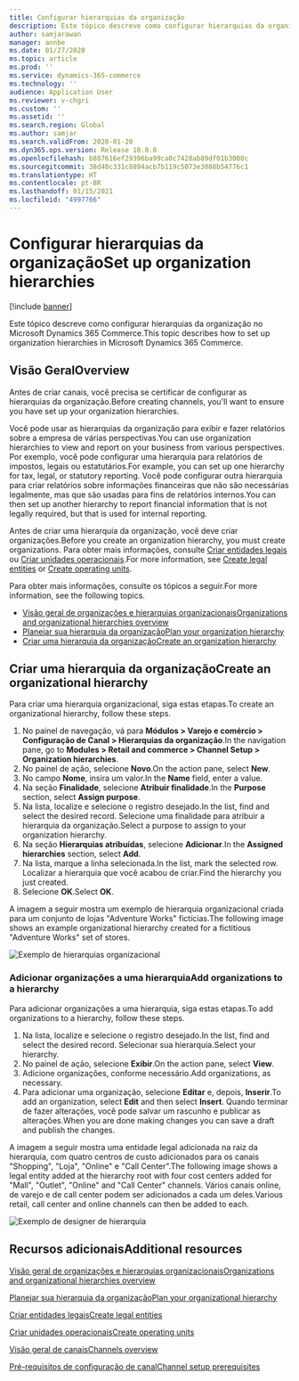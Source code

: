 ```yaml
---
title: Configurar hierarquias da organização
description: Este tópico descreve como configurar hierarquias da organização no Microsoft Dynamics 365 Commerce.
author: samjarawan
manager: annbe
ms.date: 01/27/2020
ms.topic: article
ms.prod: ''
ms.service: dynamics-365-commerce
ms.technology: ''
audience: Application User
ms.reviewer: v-chgri
ms.custom: ''
ms.assetid: ''
ms.search.region: Global
ms.author: samjar
ms.search.validFrom: 2020-01-20
ms.dyn365.ops.version: Release 10.0.8
ms.openlocfilehash: b887616ef29396ba99ca0c7428ab89df01b3008c
ms.sourcegitcommit: 38d40c331c8894acb7b119c5073e3088b54776c1
ms.translationtype: HT
ms.contentlocale: pt-BR
ms.lasthandoff: 01/15/2021
ms.locfileid: "4997766"
---
```

# <a name="set-up-organization-hierarchies"></a><span data-ttu-id="a19fe-103">Configurar hierarquias da organização</span><span class="sxs-lookup"><span data-stu-id="a19fe-103">Set up organization hierarchies</span></span>


[!include [banner](includes/banner.md)]

<span data-ttu-id="a19fe-104">Este tópico descreve como configurar hierarquias da organização no Microsoft Dynamics 365 Commerce.</span><span class="sxs-lookup"><span data-stu-id="a19fe-104">This topic describes how to set up organization hierarchies in Microsoft Dynamics 365 Commerce.</span></span>

## <a name="overview"></a><span data-ttu-id="a19fe-105">Visão Geral</span><span class="sxs-lookup"><span data-stu-id="a19fe-105">Overview</span></span>

<span data-ttu-id="a19fe-106">Antes de criar canais, você precisa se certificar de configurar as hierarquias da organização.</span><span class="sxs-lookup"><span data-stu-id="a19fe-106">Before creating channels, you'll want to ensure you have set up your organization hierarchies.</span></span>

<span data-ttu-id="a19fe-107">Você pode usar as hierarquias da organização para exibir e fazer relatórios sobre a empresa de várias perspectivas.</span><span class="sxs-lookup"><span data-stu-id="a19fe-107">You can use organization hierarchies to view and report on your business from various perspectives.</span></span> <span data-ttu-id="a19fe-108">Por exemplo, você pode configurar uma hierarquia para relatórios de impostos, legais ou estatutários.</span><span class="sxs-lookup"><span data-stu-id="a19fe-108">For example, you can set up one hierarchy for tax, legal, or statutory reporting.</span></span> <span data-ttu-id="a19fe-109">Você pode configurar outra hierarquia para criar relatórios sobre informações financeiras que não são necessárias legalmente, mas que são usadas para fins de relatórios internos.</span><span class="sxs-lookup"><span data-stu-id="a19fe-109">You can then set up another hierarchy to report financial information that is not legally required, but that is used for internal reporting.</span></span>

<span data-ttu-id="a19fe-110">Antes de criar uma hierarquia da organização, você deve criar organizações.</span><span class="sxs-lookup"><span data-stu-id="a19fe-110">Before you create an organization hierarchy, you must create organizations.</span></span> <span data-ttu-id="a19fe-111">Para obter mais informações, consulte [Criar entidades legais](channels-legal-entities.md) ou [Criar unidades operacionais](../fin-ops-core/fin-ops/organization-administration/tasks/create-operating-unit.md?toc=/dynamics365/commerce/toc.json).</span><span class="sxs-lookup"><span data-stu-id="a19fe-111">For more information, see [Create legal entities](channels-legal-entities.md) or [Create operating units](../fin-ops-core/fin-ops/organization-administration/tasks/create-operating-unit.md?toc=/dynamics365/commerce/toc.json).</span></span>


<span data-ttu-id="a19fe-112">Para obter mais informações, consulte os tópicos a seguir.</span><span class="sxs-lookup"><span data-stu-id="a19fe-112">For more information, see the following topics.</span></span>
- [<span data-ttu-id="a19fe-113">Visão geral de organizações e hierarquias organizacionais</span><span class="sxs-lookup"><span data-stu-id="a19fe-113">Organizations and organizational hierarchies overview</span></span>](../fin-ops-core/fin-ops/organization-administration/organizations-organizational-hierarchies.md?toc=/dynamics365/commerce/toc.json)
- [<span data-ttu-id="a19fe-114">Planejar sua hierarquia da organização</span><span class="sxs-lookup"><span data-stu-id="a19fe-114">Plan your organization hierarchy</span></span>](../fin-ops-core/fin-ops/organization-administration/plan-organizational-hierarchy.md?toc=/dynamics365/commerce/toc.json)
- [<span data-ttu-id="a19fe-115">​Criar uma hierarquia da organização​</span><span class="sxs-lookup"><span data-stu-id="a19fe-115">Create an organization hierarchy</span></span>](../fin-ops-core/fin-ops/organization-administration/tasks/create-organization-hierarchy.md?toc=/dynamics365/commerce/toc.json)

## <a name="create-an-organizational-hierarchy"></a><span data-ttu-id="a19fe-116">Criar uma hierarquia da organização</span><span class="sxs-lookup"><span data-stu-id="a19fe-116">Create an organizational hierarchy</span></span>

<span data-ttu-id="a19fe-117">Para criar uma hierarquia organizacional, siga estas etapas.</span><span class="sxs-lookup"><span data-stu-id="a19fe-117">To create an organizational hierarchy, follow these steps.</span></span>

1. <span data-ttu-id="a19fe-118">No painel de navegação, vá para **Módulos \> Varejo e comércio \> Configuração de Canal \> Hierarquias da organização**.</span><span class="sxs-lookup"><span data-stu-id="a19fe-118">In the navigation pane, go to **Modules \> Retail and commerce \> Channel Setup \> Organization hierarchies**.</span></span>
1. <span data-ttu-id="a19fe-119">No painel de ação, selecione **Novo**.</span><span class="sxs-lookup"><span data-stu-id="a19fe-119">On the action pane, select **New**.</span></span>
1. <span data-ttu-id="a19fe-120">No campo **Nome**, insira um valor.</span><span class="sxs-lookup"><span data-stu-id="a19fe-120">In the **Name** field, enter a value.</span></span>
1. <span data-ttu-id="a19fe-121">Na seção **Finalidade**, selecione **Atribuir finalidade**.</span><span class="sxs-lookup"><span data-stu-id="a19fe-121">In the **Purpose** section, select **Assign purpose**.</span></span>
1. <span data-ttu-id="a19fe-122">Na lista, localize e selecione o registro desejado.</span><span class="sxs-lookup"><span data-stu-id="a19fe-122">In the list, find and select the desired record.</span></span> <span data-ttu-id="a19fe-123">Selecione uma finalidade para atribuir a hierarquia da organização.</span><span class="sxs-lookup"><span data-stu-id="a19fe-123">Select a purpose to assign to your organization hierarchy.</span></span>
1. <span data-ttu-id="a19fe-124">Na seção **Hierarquias atribuídas**, selecione **Adicionar**.</span><span class="sxs-lookup"><span data-stu-id="a19fe-124">In the **Assigned hierarchies** section, select **Add**.</span></span>
1. <span data-ttu-id="a19fe-125">Na lista, marque a linha selecionada.</span><span class="sxs-lookup"><span data-stu-id="a19fe-125">In the list, mark the selected row.</span></span> <span data-ttu-id="a19fe-126">Localizar a hierarquia que você acabou de criar.</span><span class="sxs-lookup"><span data-stu-id="a19fe-126">Find the hierarchy you just created.</span></span>
1. <span data-ttu-id="a19fe-127">Selecione **OK**.</span><span class="sxs-lookup"><span data-stu-id="a19fe-127">Select **OK**.</span></span>

<span data-ttu-id="a19fe-128">A imagem a seguir mostra um exemplo de hierarquia organizacional criada para um conjunto de lojas "Adventure Works" fictícias.</span><span class="sxs-lookup"><span data-stu-id="a19fe-128">The following image shows an example organizational hierarchy created for a fictitious "Adventure Works" set of stores.</span></span>

![Exemplo de hierarquias organizacional](media/organizational-hierarchies.png)

### <a name="add-organizations-to-a-hierarchy"></a><span data-ttu-id="a19fe-130">Adicionar organizações a uma hierarquia</span><span class="sxs-lookup"><span data-stu-id="a19fe-130">Add organizations to a hierarchy</span></span>

<span data-ttu-id="a19fe-131">Para adicionar organizações a uma hierarquia, siga estas etapas.</span><span class="sxs-lookup"><span data-stu-id="a19fe-131">To add organizations to a hierarchy, follow these steps.</span></span>

1. <span data-ttu-id="a19fe-132">Na lista, localize e selecione o registro desejado.</span><span class="sxs-lookup"><span data-stu-id="a19fe-132">In the list, find and select the desired record.</span></span> <span data-ttu-id="a19fe-133">Selecionar sua hierarquia.</span><span class="sxs-lookup"><span data-stu-id="a19fe-133">Select your hierarchy.</span></span>
1. <span data-ttu-id="a19fe-134">No painel de ação, selecione **Exibir**.</span><span class="sxs-lookup"><span data-stu-id="a19fe-134">On the action pane, select **View**.</span></span>
1. <span data-ttu-id="a19fe-135">Adicione organizações, conforme necessário.</span><span class="sxs-lookup"><span data-stu-id="a19fe-135">Add organizations, as necessary.</span></span>
1. <span data-ttu-id="a19fe-136">Para adicionar uma organização, selecione **Editar** e, depois, **Inserir**.</span><span class="sxs-lookup"><span data-stu-id="a19fe-136">To add an organization, select **Edit** and then select **Insert**.</span></span> <span data-ttu-id="a19fe-137">Quando terminar de fazer alterações, você pode salvar um rascunho e publicar as alterações.</span><span class="sxs-lookup"><span data-stu-id="a19fe-137">When you are done making changes you can save a draft and publish the changes.</span></span>

<span data-ttu-id="a19fe-138">A imagem a seguir mostra uma entidade legal adicionada na raiz da hierarquia, com quatro centros de custo adicionados para os canais "Shopping", "Loja", "Online" e "Call Center".</span><span class="sxs-lookup"><span data-stu-id="a19fe-138">The following image shows a legal entity added at the hierarchy root with four cost centers added for "Mall", "Outlet", "Online" and "Call Center" channels.</span></span> <span data-ttu-id="a19fe-139">Vários canais online, de varejo e de call center podem ser adicionados a cada um deles.</span><span class="sxs-lookup"><span data-stu-id="a19fe-139">Various retail, call center and online channels can then be added to each.</span></span>

![Exemplo de designer de hierarquia](media/hierarchy-designer.png)

## <a name="additional-resources"></a><span data-ttu-id="a19fe-141">Recursos adicionais</span><span class="sxs-lookup"><span data-stu-id="a19fe-141">Additional resources</span></span>

[<span data-ttu-id="a19fe-142">Visão geral de organizações e hierarquias organizacionais</span><span class="sxs-lookup"><span data-stu-id="a19fe-142">Organizations and organizational hierarchies overview</span></span>](../fin-ops-core/fin-ops/organization-administration/organizations-organizational-hierarchies.md?toc=/dynamics365/commerce/toc.json)

[<span data-ttu-id="a19fe-143">Planejar sua hierarquia da organização</span><span class="sxs-lookup"><span data-stu-id="a19fe-143">Plan your organizational hierarchy</span></span>](../fin-ops-core/fin-ops/organization-administration/plan-organizational-hierarchy.md?toc=/dynamics365/commerce/toc.json)

[<span data-ttu-id="a19fe-144">Criar entidades legais</span><span class="sxs-lookup"><span data-stu-id="a19fe-144">Create legal entities</span></span>](channels-legal-entities.md)

[<span data-ttu-id="a19fe-145">​Criar unidades operacionais</span><span class="sxs-lookup"><span data-stu-id="a19fe-145">Create operating units</span></span>](../fin-ops-core/fin-ops/organization-administration/tasks/create-operating-unit.md?toc=/dynamics365/commerce/toc.json)

[<span data-ttu-id="a19fe-146">Visão geral de canais</span><span class="sxs-lookup"><span data-stu-id="a19fe-146">Channels overview</span></span>](channels-overview.md)

[<span data-ttu-id="a19fe-147">Pré-requisitos de configuração de canal</span><span class="sxs-lookup"><span data-stu-id="a19fe-147">Channel setup prerequisites</span></span>](channels-prerequisites.md)
